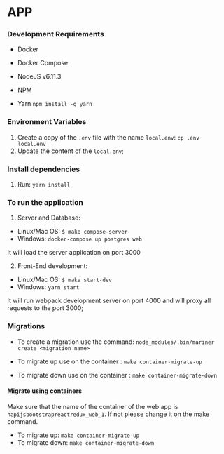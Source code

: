 # APP

### Development Requirements

- Docker
- Docker Compose

- NodeJS v6.11.3
- NPM
- Yarn `npm install -g yarn`

### Environment Variables

1. Create a copy of the `.env` file with the name `local.env`: `cp .env local.env`
2. Update the content of the `local.env`;

### Install dependencies

1. Run: `yarn install`

### To run the application

1. Server and Database:
- Linux/Mac OS: `$ make compose-server`
- Windows: `docker-compose up postgres web`

It will load the server application on port 3000

2. Front-End development:
- Linux/Mac OS: `$ make start-dev`
- Windows: `yarn start`

It will run webpack development server on port 4000 and will proxy all requests to the port 3000;

### Migrations

- To create a migration use the command: `node_modules/.bin/mariner create <migration name>`

- To migrate up use on the container : `make container-migrate-up`

- To migrate down use on the container : `make container-migrate-down`

#### Migrate using containers
Make sure that the name of the container of the web app is `hapijsbootstrapreactredux_web_1`. If not please change it on the make command.

- To migrate up: `make container-migrate-up`
- To migrate down: `make container-migrate-down`
